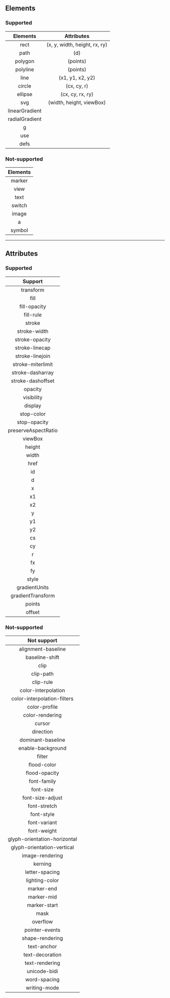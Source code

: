 ## Elements

### Supported
| **Elements** | **Attributes** |
|:--------------:|:-----------------------------:|
| rect  | (x, y, width, height, rx, ry) |
| path | (d) |
| polygon | (points) |
| polyline | (points) |
| line  | (x1, y1, x2, y2) |
| circle | (cx, cy, r) |
| ellipse | (cx, cy, rx, ry) |
| svg  | (width, height, viewBox) |
| linearGradient |  |
| radialGradient |  |
| g |  |
| use |  |
| defs |  |

### Not-supported
| **Elements** |
|:------------:|
| marker |
| view |
| text |
| switch |
| image |
| a |
| symbol |

__________________________________

## Attributes
### Supported
| **Support** |
|:-------------------:|
| transform |
| fill |
| fill-opacity |
| fill-rule |
| stroke |
| stroke-width |
| stroke-opacity |
| stroke-linecap |
| stroke-linejoin |
| stroke-miterlimit |
| stroke-dasharray |
| stroke-dashoffset |
| opacity |
| visibility |
| display |
| stop-color |
| stop-opacity |
| preserveAspectRatio |
| viewBox |
| height |
| width |
| href |
| id |
| d |
| x |
| x1 |
| x2 |
| y |
| y1 |
| y2 |
| cs |
| cy |
| r |
| fx |
| fy |
| style |
| gradientUnits |
| gradientTransform |
| points |
| offset |

### Not-supported
| **Not support** |
|:----------------------------:|
| alignment-baseline |
| baseline-shift |
| clip |
| clip-path |
| clip-rule |
| color-interpolation |
| color-interpolation-filters |
| color-profile |
| color-rendering |
| cursor |
| direction |
| dominant-baseline |
| enable-background |
| filter |
| flood-color |
| flood-opacity |
| font-family |
| font-size |
| font-size-adjust |
| font-stretch |
| font-style |
| font-variant |
| font-weight |
| glyph-orientation-horizontal |
| glyph-orientation-vertical |
| image-rendering |
| kerning |
| letter-spacing |
| lighting-color |
| marker-end |
| marker-mid |
| marker-start |
| mask |
| overflow |
| pointer-events |
| shape-rendering |
| text-anchor |
| text-decoration |
| text-rendering |
| unicode-bidi |
| word-spacing |
| writing-mode |
